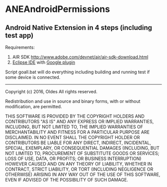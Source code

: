# ANEAndroidPermissions
Android Native Extension in 4 steps (including test app)
------------------------

Requirements:

1. AIR SDK http://www.adobe.com/devnet/air/air-sdk-download.html
2. [Eclipse IDE][1] with [Google plugin][2]

Script goall.bat will do everything including building and running test if some device is connected.

- - - - - - - - - - - - -
Copyright (c) 2016, Oldes
All rights reserved.

Redistribution and use in source and binary forms, with or without modification, are permitted.

THIS SOFTWARE IS PROVIDED BY THE COPYRIGHT HOLDERS AND CONTRIBUTORS "AS IS" AND ANY EXPRESS OR IMPLIED WARRANTIES, INCLUDING, BUT NOT LIMITED TO, THE IMPLIED WARRANTIES OF MERCHANTABILITY AND FITNESS FOR A PARTICULAR PURPOSE ARE DISCLAIMED. IN NO EVENT SHALL THE COPYRIGHT HOLDER OR CONTRIBUTORS BE LIABLE FOR ANY DIRECT, INDIRECT, INCIDENTAL, SPECIAL, EXEMPLARY, OR CONSEQUENTIAL DAMAGES (INCLUDING, BUT NOT LIMITED TO, PROCUREMENT OF SUBSTITUTE GOODS OR SERVICES; LOSS OF USE, DATA, OR PROFITS; OR BUSINESS INTERRUPTION) HOWEVER CAUSED AND ON ANY THEORY OF LIABILITY, WHETHER IN CONTRACT, STRICT LIABILITY, OR TORT (INCLUDING NEGLIGENCE OR OTHERWISE) ARISING IN ANY WAY OUT OF THE USE OF THIS SOFTWARE, EVEN IF ADVISED OF THE POSSIBILITY OF SUCH DAMAGE.

[1]: https://eclipse.org/ "Eclipse IDE"
[2]: https://developers.google.com/eclipse/docs/install-eclipse-4.6 "Google Android Plugin for Eclipse"
